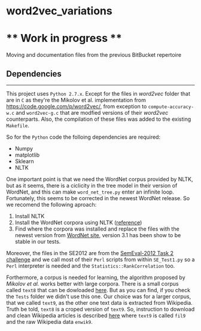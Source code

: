 word2vec_variations
===================

** Work in progress ** 
===================
Moving and documentation files from the previous BitBucket repertoire


## **Dependencies**
-----------------------
This project uses `Python 2.7.x`. Except for the files in _word2vec_ folder that are in `C` as they're the Mikolov et al. implementation from <https://code.google.com/p/word2vec/>, from exception to `compute-accuracy-w.c` and `word2vec-g.c` that are modfied versions of their _word2vec_ counterparts. Also, the compilation of these files was added to the existing `Makefile`.

So for the `Python` code the folloing dependencies are required:

- Numpy
- matplotlib
- Sklearn
- NLTK

One important point is that we need the WordNet corpus provided by NLTK, but as it seems, there is a ciclicity in the tree model in their version of WordNet, and this can make `word_net_tree.py` enter an infinite loop. Fortunately, this seems to be corrected in the newest WordNet release. So we recomend the following aproach: 
1. Install NLTK
2. Install the WordNet corpora using NLTK ([reference](http://www.nltk.org/data.html))
3. Find where the corpora was installed and replace the files with the newest version from [WordNet site](http://wordnet.princeton.edu/wordnet/download/current-version/), version 3.1 has been show to be stable in our tests.

Moreover, the files in the SE2012 are from the [SemEval-2012 Task 2 challenge](https://sites.google.com/site/semeval2012task2/download) and we call most of their `Perl` scripts from within `SE_Test1.py` so a `Perl` interpreter is needed and the `Statistics::RankCorrelation` too.

Forthermore, a corpus is needed for learning, the algorithm proposed by _Mikolov et al._ works better with large corpora. There is a small corpus called `text8` that can be dowloaded [here](ttp://mattmahoney.net/dc/text8.zip). But as you can find, if you check the `Tests` folder we didn't use this one. Our choice was for a larger corpus, that we called `text9`, as the other one text data is extracted from Wikipedia. Truth be told, `text8` is a croped version of `text9`. So, instruction to download and clean Wikipedia articles is described [here](http://mattmahoney.net/dc/textdata.html) where `text9` is called `fil9` and the raw Wikipedia data `enwik9`.